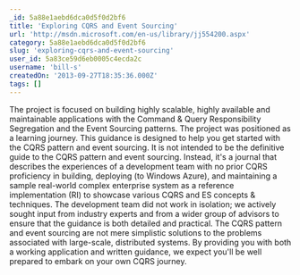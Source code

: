 ```yaml
---
_id: 5a88e1aebd6dca0d5f0d2bf6
title: 'Exploring CQRS and Event Sourcing'
url: 'http://msdn.microsoft.com/en-us/library/jj554200.aspx'
category: 5a88e1aebd6dca0d5f0d2bf6
slug: 'exploring-cqrs-and-event-sourcing'
user_id: 5a83ce59d6eb0005c4ecda2c
username: 'bill-s'
createdOn: '2013-09-27T18:35:36.000Z'
tags: []
---
```


The project is focused on building highly scalable, highly available and maintainable applications with the Command & Query Responsibility Segregation and the Event Sourcing patterns.
The project was positioned as a learning journey. This guidance is designed to help you get started with the CQRS pattern and event sourcing. It is not intended to be the definitive guide to the CQRS pattern and event sourcing. Instead, it's a journal that describes the experiences of a development team with no prior CQRS proficiency in building, deploying (to Windows Azure), and maintaining a sample real-world complex enterprise system as a reference implementation (RI) to showcase various CQRS and ES concepts & techniques. The development team did not work in isolation; we actively sought input from industry experts and from a wider group of advisors to ensure that the guidance is both detailed and practical.
The CQRS pattern and event sourcing are not mere simplistic solutions to the problems associated with large-scale, distributed systems. By providing you with both a working application and written guidance, we expect you'll be well prepared to embark on your own CQRS journey.
